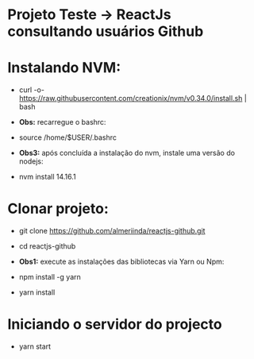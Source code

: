 # Projeto Teste -> ReactJs consultando usuários Github

# Instalando NVM:
 - curl -o- https://raw.githubusercontent.com/creationix/nvm/v0.34.0/install.sh | bash

 - **Obs:** recarregue o  bashrc:
 - source /home/$USER/.bashrc 

 - **Obs3:** após concluída a instalação do nvm, instale uma versão do nodejs:
 - nvm install 14.16.1
 # Clonar projeto:
 - git clone https://github.com/almeriinda/reactjs-github.git
 - cd reactjs-github
 
 - **Obs1:** execute as instalações das bibliotecas via Yarn ou Npm:
 - npm install -g yarn 
 - yarn install
# Iniciando o servidor do projecto
 - yarn start

